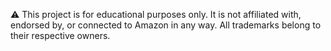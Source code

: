 ⚠️ This project is for educational purposes only.
It is not affiliated with, endorsed by, or connected to Amazon in any way.
All trademarks belong to their respective owners.
